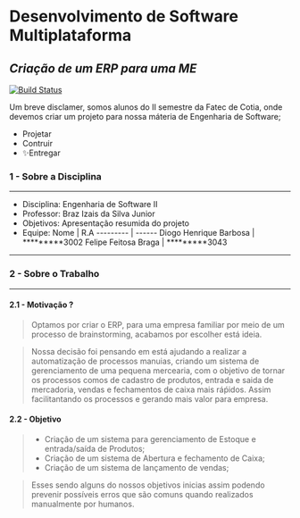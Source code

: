# Desenvolvimento de Software Multiplataforma 
## _Criação de um ERP para uma ME_

[![Build Status](https://travis-ci.org/joemccann/dillinger.svg?branch=master)](https://travis-ci.org/joemccann/dillinger)

Um breve disclamer, somos alunos do II semestre da Fatec de Cotia, onde devemos criar um projeto para nossa máteria de Engenharia de Software;

- Projetar 
- Contruir
- ✨Entregar

### 1 - Sobre a Disciplina
----
- Disciplina: Engenharia de Software II
- Professor: Braz Izais da Silva Junior
- Objetivos: Apresentação resumida do projeto
- Equipe:
     Nome   | R.A
    --------- | ------
    Diogo Henrique Barbosa | *********3002
    Felipe Feitosa Braga  | *********3043
----

### 2 - Sobre o Trabalho
----

#### 2.1 - Motivação ?

> Optamos por criar o ERP, para uma empresa familiar por meio de um processo de brainstorming,  acabamos por escolher está ideia.  

> Nossa decisão foi pensando em está ajudando a realizar a automatização de processos manuias, criando um sistema de gerenciamento de uma pequena mercearia, com o objetivo de tornar os processos comos de cadastro de produtos, entrada e saida de mercadoria, vendas e fechamentos de caixa mais ráṕidos. Assim facilitantando os processos e gerando mais valor para empresa. 

#### 2.2 - Objetivo

> - Criação de um sistema para gerenciamento de Estoque e entrada/saída de Produtos;
> - Criação de um sistema de Abertura e fechamento de Caixa;
> - Criação de um sistema de lançamento de vendas;

> Esses sendo alguns do nossos objetivos inicias assim podendo prevenir possíveis erros que são comuns quando realizados manualmente por humanos.
    

